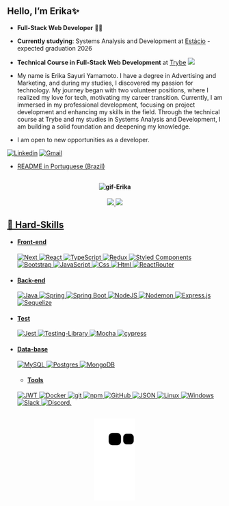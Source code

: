 ## Hello, I’m Erika✨

- **Full-Stack Web Developer** 👩‍💻
- **Currently studying**: Systems Analysis and Development at [Estácio](https://estacio.br/cursos/graduacao/analise-e-desenvolvimento-de-sistemas) - expected graduation 2026
- **Technical Course in Full-Stack Web Development** at [Trybe](https://www.betrybe.com/?utm_term=trybe&utm_campaign=*%5BSearch%5D+Brand_BRA&utm_source=adwords&utm_medium=ppc&hsa_acc=1466424558&hsa_cam=12085736593&hsa_grp=146119280611&hsa_ad=617838452283&hsa_src=g&hsa_tgt=kwd-468157942290&hsa_kw=trybe&hsa_mt=p&hsa_net=adwords&hsa_ver=3&gclid=CjwKCAjw3POhBhBQEiwAqTCuBs52OLvqdN6Kdgqd9dBa-ArtmFFeXuTdHt5xrQI_4htWXjjIEqBIdhoCcq8QAvD_BwE) <a href="https://www.linkedin.com/school/betrybe/" target="_blank"><img src="https://cdn-icons-png.flaticon.com/512/174/174857.png" width="18px"></a>

- My name is Erika Sayuri Yamamoto. I have a degree in Advertising and Marketing, and during my studies, I discovered my passion for technology. My journey began with two volunteer positions, where I realized my love for tech, motivating my career transition. Currently, I am immersed in my professional development, focusing on project development and enhancing my skills in the field. Through the technical course at Trybe and my studies in Systems Analysis and Development, I am building a solid foundation and deepening my knowledge.

- I am open to new opportunities as a developer.

[![Linkedin](https://img.shields.io/badge/LinkedIn-0077B5?style=for-the-badge&logo=linkedin&logoColor=white)](https://www.linkedin.com/in/erikasyamamoto/) 
[![Gmail](https://img.shields.io/badge/Gmail-D14836?style=for-the-badge&logo=gmail&logoColor=white)](mailto:erika.s.yamamoto@gmail.com)

- [README in Portuguese (Brazil)](README.md)

##
<h4 align="center">
<img align="center"  height="150" alt="gif-Erika" src="https://cdn.discordapp.com/attachments/850230792348762133/918598256752222258/esse.gif">

 
<h4 align="center">
  <a href="https://github.com/esyamamoto">
  <img height="120em" src="https://github-readme-stats.vercel.app/api?username=esyamamoto&show_icons=true&theme=midnight-purple&include_all_commits=true&count_private=true"/>
  <img height="120em" src="https://github-readme-stats.vercel.app/api/top-langs/?username=esyamamoto&layout=compact&langs_count=7&theme=midnight-purple"/> </h4>
 
 
  
 
## 🔭 Hard-Skills
  - #### Front-end
    ![Next](https://img.shields.io/badge/next.js-000000?style=for-the-badge&logo=nextdotjs&logoColor=white)
    ![React](https://img.shields.io/badge/React-20232A?style=for-the-badge&logo=react&logoColor=61DAFB)
    ![TypeScript](https://img.shields.io/badge/TypeScript-007ACC?style=for-the-badge&logo=typescript&logoColor=white)
    ![Redux](https://img.shields.io/badge/redux-%23593d88.svg?style=for-the-badge&logo=redux&logoColor=white)
    ![Styled Components](https://img.shields.io/badge/styled--components-DB7093?style=for-the-badge&logo=styled-components&logoColor=white)
    ![Bootstrap](https://img.shields.io/badge/Bootstrap-563D7C?style=for-the-badge&logo=bootstrap&logoColor=white)
    ![JavaScript](https://img.shields.io/badge/JavaScript-323330?style=for-the-badge&logo=javascript&logoColor=F7DF1E)
    ![Css](https://img.shields.io/badge/CSS3-1572B6?style=for-the-badge&logo=css3&logoColor=white)
    ![Html](https://img.shields.io/badge/HTML5-E34F26?style=for-the-badge&logo=html5&logoColor=white)
    ![ReactRouter](https://img.shields.io/badge/React_Router-CA4245?style=for-the-badge&logo=react-router&logoColor=white)
 - #### Back-end
    ![Java](https://img.shields.io/badge/java-%23ED8B00.svg?style=for-the-badge&logo=openjdk&logoColor=white)
    ![Spring](https://img.shields.io/badge/Spring-6DB33F.svg?style=for-the-badge&logo=Spring&logoColor=white)
    ![Spring Boot](https://img.shields.io/badge/Spring%20Boot-6DB33F.svg?style=for-the-badge&logo=Spring-Boot&logoColor=white)
    ![NodeJS](https://img.shields.io/badge/node.js-6DA55F?style=for-the-badge&logo=node.js&logoColor=white)
    ![Nodemon](https://img.shields.io/badge/NODEMON-%23323330.svg?style=for-the-badge&logo=nodemon&logoColor=%BBDEAD)
    ![Express.js](https://img.shields.io/badge/express.js-%23404d59.svg?style=for-the-badge&logo=express&logoColor=%2361DAFB)
    ![Sequelize](https://img.shields.io/badge/Sequelize-52B0E7?style=for-the-badge&logo=Sequelize&logoColor=white)
  - #### Test
    ![Jest](https://img.shields.io/badge/Jest-FFF?style=for-the-badge&logo=jest&logoColor=C03B13)
    ![Testing-Library](https://img.shields.io/badge/-TestingLibrary-%23E33332?style=for-the-badge&logo=testing-library&logoColor=white)
    ![Mocha](https://img.shields.io/badge/-mocha-%238D6748?style=for-the-badge&logo=mocha&logoColor=white)
    ![cypress](https://img.shields.io/badge/-cypress-%23E5E5E5?style=for-the-badge&logo=cypress&logoColor=058a5e)
 - #### Data-base
   ![MySQL](https://img.shields.io/badge/MySQL-4479A1.svg?style=for-the-badge&logo=MySQL&logoColor=white)
   ![Postgres](https://img.shields.io/badge/PostgreSQL-4169E1.svg?style=for-the-badge&logo=PostgreSQL&logoColor=white)
   ![MongoDB](https://img.shields.io/badge/MongoDB-47A248.svg?style=for-the-badge&logo=MongoDB&logoColor=white)

    - #### Tools
    ![JWT](https://img.shields.io/badge/JWT-black?style=for-the-badge&logo=JSON%20web%20tokens)
    ![Docker](https://img.shields.io/badge/docker-%230db7ed.svg?style=for-the-badge&logo=docker&logoColor=white)
    ![git](https://img.shields.io/badge/Git-F05032?style=for-the-badge&logo=git&logoColor=white)
    ![npm](https://img.shields.io/badge/npm-CB3837?style=for-the-badge&logo=npm&logoColor=white)
    ![GitHub](https://img.shields.io/badge/GitHub-100000?style=for-the-badge&logo=github&logoColor=white)
    ![JSON](https://img.shields.io/badge/json-5E5C5C?style=for-the-badge&logo=json&logoColor=white)
    ![Linux](https://img.shields.io/badge/Linux-FCC624?style=for-the-badge&logo=linux&logoColor=black)
    ![Windows](https://img.shields.io/badge/Windows-0078D6?style=for-the-badge&logo=windows&logoColor=white)
    ![Slack](https://img.shields.io/badge/Slack-4A154B?style=for-the-badge&logo=slack&logoColor=white)
    ![Discord](https://img.shields.io/badge/Discord-7289DA?style=for-the-badge&logo=discord&logoColor=white).

   
 ##
 
 <h4 align="center">
 
![Snake animation](https://github.com/esyamamoto/esyamamoto/blob/output/github-contribution-grid-snake.svg)
 
</div>
